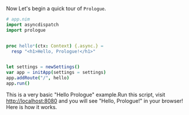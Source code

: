 Now Let's begin a quick tour of `Prologue`.

```nim
# app.nim
import asyncdispatch
import prologue


proc hello*(ctx: Context) {.async.} =
  resp "<h1>Hello, Prologue!</h1>"


let settings = newSettings()
var app = initApp(settings = settings)
app.addRoute("/", hello)
app.run()
```

This is a very basic "Hello Prologue" example.Run this script, visit [http://localhost:8080](http://localhost:8080) and you will
see "Hello, Prologue!" in your browser! Here is how it works.
